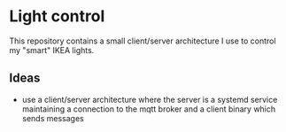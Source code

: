 # Light control

This repository contains a small client/server architecture I use to control my "smart" IKEA lights.


## Ideas
- use a client/server architecture where the server is a systemd service maintaining a connection to the mqtt broker and a client binary which sends messages  